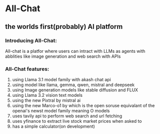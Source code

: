 # All-Chat
## the worlds first(probably) AI platform

### Introducing All-Chat:
All-chat is a platfor where users can intract with LLMs as agents with abblities like image generation and web search with APIs

### All-Chat features:
1. using Llama 3.1 model family with akash chat api
2. using model like llama, gemma, qwen, mistral and deepseek
3. using Image generation models like stable diffusion and FLUX
4. using Llama 3.2 vision text models
5. using the new Pixtral by mistral ai
6. using the new Marco-o1 by which is the open soruse equivalant of the openai's newst model family meaning O models
7. uses tavily api to perform web search and url fetching
8. uses yfinance to extract live stock market prices when asked to
9. has a simple calculator(on development)

